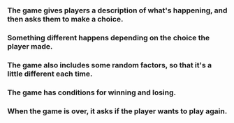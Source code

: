### The game gives players a description of what's happening, and then asks them to make a choice.
### Something different happens depending on the choice the player made.
### The game also includes some random factors, so that it's a little different each time.
### The game has conditions for winning and losing.
### When the game is over, it asks if the player wants to play again.
